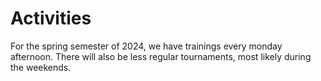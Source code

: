 # Activities

For the spring semester of 2024, we have trainings every monday afternoon. There will also be less regular tournaments, most likely during the weekends.
